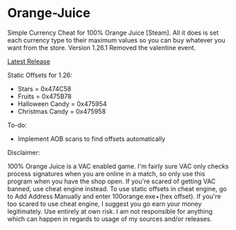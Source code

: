 # Orange-Juice
Simple Currency Cheat for 100% Orange Juice [Steam]. All it does is set each currency type to their maximum values so you can buy whatever you want from the store. Version 1.26.1 Removed the valentine event.

[Latest Release](https://github.com/timsmeets23/Orange-Juice/releases/download/1.26.1/999.Orange.Juice.Steam.1.26.1.zip)

Static Offsets for 1.26:

- Stars = 0x474C58
- Fruits = 0x475B78
- Halloween Candy = 0x475954
- Christmas Candy = 0x475958

To-do:
- Implement AOB scans to find offsets automatically

Disclaimer:

100% Orange Juice is a VAC enabled game. I'm fairly sure VAC only checks process signatures when you are online in a match, so only use this program when you have the shop open. If you're scared of getting VAC banned, use cheat engine instead. To use static offsets in cheat engine, go to Add Address Manually and enter 100orange.exe+(hex offset). If you're too scared to use cheat engine, I suggest you go earn your money legitimately.  Use entirely at own risk. I am not responsible for anything which can happen in regards to usage of my sources and/or releases.
